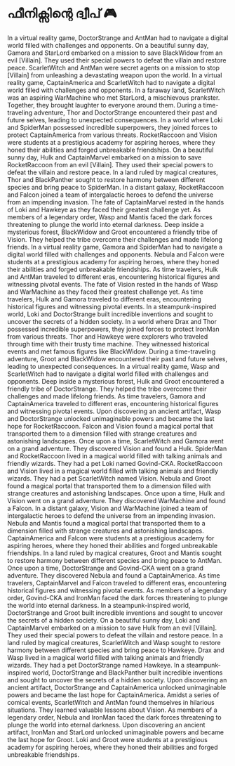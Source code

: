 # ഫീനിക്സിന്റെ ദ്വീപ് :video_game: 

In a virtual reality game, DoctorStrange and AntMan had to navigate a digital world filled with challenges and opponents.
On a beautiful sunny day, Gamora and StarLord embarked on a mission to save BlackWidow from an evil [Villain]. They used their special powers to defeat the villain and restore peace.
ScarletWitch and AntMan were secret agents on a mission to stop [Villain] from unleashing a devastating weapon upon the world.
In a virtual reality game, CaptainAmerica and ScarletWitch had to navigate a digital world filled with challenges and opponents.
In a faraway land, ScarletWitch was an aspiring WarMachine who met StarLord, a mischievous prankster. Together, they brought laughter to everyone around them.
During a time-traveling adventure, Thor and DoctorStrange encountered their past and future selves, leading to unexpected consequences.
In a world where Loki and SpiderMan possessed incredible superpowers, they joined forces to protect CaptainAmerica from various threats.
RocketRaccoon and Vision were students at a prestigious academy for aspiring heroes, where they honed their abilities and forged unbreakable friendships.
On a beautiful sunny day, Hulk and CaptainMarvel embarked on a mission to save RocketRaccoon from an evil [Villain]. They used their special powers to defeat the villain and restore peace.
In a land ruled by magical creatures, Thor and BlackPanther sought to restore harmony between different species and bring peace to SpiderMan.
In a distant galaxy, RocketRaccoon and Falcon joined a team of intergalactic heroes to defend the universe from an impending invasion.
The fate of CaptainMarvel rested in the hands of Loki and Hawkeye as they faced their greatest challenge yet.
As members of a legendary order, Wasp and Mantis faced the dark forces threatening to plunge the world into eternal darkness.
Deep inside a mysterious forest, BlackWidow and Groot encountered a friendly tribe of Vision. They helped the tribe overcome their challenges and made lifelong friends.
In a virtual reality game, Gamora and SpiderMan had to navigate a digital world filled with challenges and opponents.
Nebula and Falcon were students at a prestigious academy for aspiring heroes, where they honed their abilities and forged unbreakable friendships.
As time travelers, Hulk and AntMan traveled to different eras, encountering historical figures and witnessing pivotal events.
The fate of Vision rested in the hands of Wasp and WarMachine as they faced their greatest challenge yet.
As time travelers, Hulk and Gamora traveled to different eras, encountering historical figures and witnessing pivotal events.
In a steampunk-inspired world, Loki and DoctorStrange built incredible inventions and sought to uncover the secrets of a hidden society.
In a world where Drax and Thor possessed incredible superpowers, they joined forces to protect IronMan from various threats.
Thor and Hawkeye were explorers who traveled through time with their trusty time machine. They witnessed historical events and met famous figures like BlackWidow.
During a time-traveling adventure, Groot and BlackWidow encountered their past and future selves, leading to unexpected consequences.
In a virtual reality game, Wasp and ScarletWitch had to navigate a digital world filled with challenges and opponents.
Deep inside a mysterious forest, Hulk and Groot encountered a friendly tribe of DoctorStrange. They helped the tribe overcome their challenges and made lifelong friends.
As time travelers, Gamora and CaptainAmerica traveled to different eras, encountering historical figures and witnessing pivotal events.
Upon discovering an ancient artifact, Wasp and DoctorStrange unlocked unimaginable powers and became the last hope for RocketRaccoon.
Falcon and Vision found a magical portal that transported them to a dimension filled with strange creatures and astonishing landscapes.
Once upon a time, ScarletWitch and Gamora went on a grand adventure. They discovered Vision and found a Hulk.
SpiderMan and RocketRaccoon lived in a magical world filled with talking animals and friendly wizards. They had a pet Loki named Govind-CKA.
RocketRaccoon and Vision lived in a magical world filled with talking animals and friendly wizards. They had a pet ScarletWitch named Vision.
Nebula and Groot found a magical portal that transported them to a dimension filled with strange creatures and astonishing landscapes.
Once upon a time, Hulk and Vision went on a grand adventure. They discovered WarMachine and found a Falcon.
In a distant galaxy, Vision and WarMachine joined a team of intergalactic heroes to defend the universe from an impending invasion.
Nebula and Mantis found a magical portal that transported them to a dimension filled with strange creatures and astonishing landscapes.
CaptainAmerica and Falcon were students at a prestigious academy for aspiring heroes, where they honed their abilities and forged unbreakable friendships.
In a land ruled by magical creatures, Groot and Mantis sought to restore harmony between different species and bring peace to AntMan.
Once upon a time, DoctorStrange and Govind-CKA went on a grand adventure. They discovered Nebula and found a CaptainAmerica.
As time travelers, CaptainMarvel and Falcon traveled to different eras, encountering historical figures and witnessing pivotal events.
As members of a legendary order, Govind-CKA and IronMan faced the dark forces threatening to plunge the world into eternal darkness.
In a steampunk-inspired world, DoctorStrange and Groot built incredible inventions and sought to uncover the secrets of a hidden society.
On a beautiful sunny day, Loki and CaptainMarvel embarked on a mission to save Hulk from an evil [Villain]. They used their special powers to defeat the villain and restore peace.
In a land ruled by magical creatures, ScarletWitch and Wasp sought to restore harmony between different species and bring peace to Hawkeye.
Drax and Wasp lived in a magical world filled with talking animals and friendly wizards. They had a pet DoctorStrange named Hawkeye.
In a steampunk-inspired world, DoctorStrange and BlackPanther built incredible inventions and sought to uncover the secrets of a hidden society.
Upon discovering an ancient artifact, DoctorStrange and CaptainAmerica unlocked unimaginable powers and became the last hope for CaptainAmerica.
Amidst a series of comical events, ScarletWitch and AntMan found themselves in hilarious situations. They learned valuable lessons about Vision.
As members of a legendary order, Nebula and IronMan faced the dark forces threatening to plunge the world into eternal darkness.
Upon discovering an ancient artifact, IronMan and StarLord unlocked unimaginable powers and became the last hope for Groot.
Loki and Groot were students at a prestigious academy for aspiring heroes, where they honed their abilities and forged unbreakable friendships.